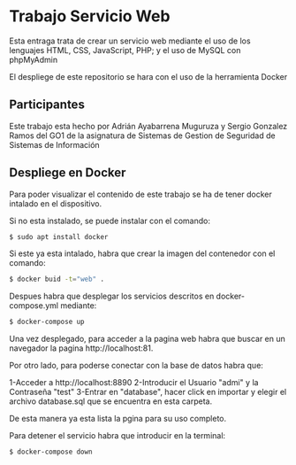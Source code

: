 # Trabajo Servicio Web

Esta entraga trata de crear un servicio web mediante el uso de los lenguajes HTML, CSS, JavaScript, PHP; y el uso de MySQL con phpMyAdmin

El despliege de este repositorio se hara con el uso de la herramienta Docker

## Participantes

Este trabajo esta hecho por Adrián Ayabarrena Muguruza y Sergio Gonzalez Ramos del GO1 de la asignatura de Sistemas de Gestion de Seguridad de Sistemas de Información

## Despliege en Docker

Para poder visualizar el contenido de este trabajo se ha de tener docker intalado en el dispositivo. 

Si no esta instalado, se puede instalar con el comando: 
```bash
$ sudo apt install docker
```

Si este ya esta intalado, habra que crear la imagen del contenedor con el comando:
```bash
$ docker buid -t="web" .
```

Despues habra que desplegar los servicios descritos en docker-compose.yml mediante:
```bash
$ docker-compose up
```

Una vez desplegado, para acceder a la pagina web habra que buscar en un navegador la pagina http://localhost:81.

Por otro lado, para poderse conectar con la base de datos habra que:

1-Acceder a http://localhost:8890
2-Introducir el Usuario "admi" y la Contraseña "test"
3-Entrar en "database", hacer click en importar y elegir el archivo database.sql que se encuentra en esta carpeta.

De esta manera ya esta lista la pgina para su uso completo.

Para detener el servicio habra que introducir en la terminal:
```bash
$ docker-compose down
```

